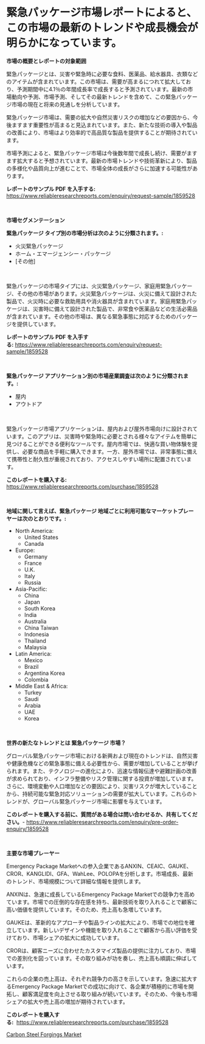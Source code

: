 <p><h1>緊急パッケージ市場レポートによると、この市場の最新のトレンドや成長機会が明らかになっています。</h1></p><p><strong>市場の概要とレポートの対象範囲</strong></p>
<p><p>緊急パッケージとは、災害や緊急時に必要な食料、医薬品、給水器具、衣類などのアイテムが含まれています。この市場は、需要が高まるにつれて拡大しており、予測期間中に4.1％の年間成長率で成長すると予測されています。最新の市場動向や予測、市場予測、そしてその最新トレンドを含めて、この緊急パッケージ市場の現在と将来の見通しを分析しています。</p><p>緊急パッケージ市場は、需要の拡大や自然災害リスクの増加などの要因から、今後ますます重要性が高まると見込まれています。また、新たな技術の導入や製品の改善により、市場はより効率的で高品質な製品を提供することが期待されています。</p><p>市場予測によると、緊急パッケージ市場は今後数年間で成長し続け、需要がますます拡大すると予想されています。最新の市場トレンドや技術革新により、製品の多様化や品質向上が進むことで、市場全体の成長がさらに加速する可能性があります。</p></p>
<p><strong>レポートのサンプル PDF を入手する:</strong> <a href="https://www.reliableresearchreports.com/enquiry/request-sample/1859528">https://www.reliableresearchreports.com/enquiry/request-sample/1859528</a></p>
<p>&nbsp;</p>
<p><strong>市場セグメンテーション</strong></p>
<p><strong>緊急パッケージ タイプ別の市場分析は次のように分類されます。:</strong></p>
<p><ul><li>火災緊急パッケージ</li><li>ホーム・エマージェンシー・パッケージ</li><li>[その他]</li></ul></p>
<p>&nbsp;</p>
<p><p>緊急パッケージの市場タイプには、火災緊急パッケージ、家庭用緊急パッケージ、その他の市場があります。火災緊急パッケージは、火災に備えて設計された製品で、火災時に必要な救助用具や消火器具が含まれています。家庭用緊急パッケージは、災害時に備えて設計された製品で、非常食や医薬品などの生活必需品が含まれています。その他の市場は、異なる緊急事態に対応するためのパッケージを提供しています。</p></p>
<p><strong>レポートのサンプル PDF を入手する:</strong>&nbsp;<a href="https://www.reliableresearchreports.com/enquiry/request-sample/1859528">https://www.reliableresearchreports.com/enquiry/request-sample/1859528</a></p>
<p>&nbsp;</p>
<p><strong> 緊急パッケージ アプリケーション別の市場産業調査は次のように分類されます。:</strong></p>
<p><ul><li>屋内</li><li>アウトドア</li></ul></p>
<p>&nbsp;</p>
<p><p>緊急パッケージ市場アプリケーションは、屋内および屋外市場向けに設計されています。このアプリは、災害時や緊急時に必要とされる様々なアイテムを簡単に見つけることができる便利なツールです。屋内市場では、快適な買い物体験を提供し、必要な商品を手軽に購入できます。一方、屋外市場では、非常事態に備えて携帯性と耐久性が重視されており、アクセスしやすい場所に配置されています。</p></p>
<p><strong>このレポートを購入する:</strong>&nbsp; <a href="https://www.reliableresearchreports.com/purchase/1859528">https://www.reliableresearchreports.com/purchase/1859528</a></p>
<p>&nbsp;</p>
<p><strong>地域に関して言えば、緊急パッケージ 地域ごとに利用可能なマーケットプレーヤーは次のとおりです。:</strong></p>
<p><ul>
    <li>
        North America:
        <ul>
            <li>United States</li>
            <li>Canada</li>
        </ul>
    </li>
    <li>
        Europe:
        <ul>
            <li>Germany</li>
            <li>France</li>
            <li>U.K.</li>
            <li>Italy</li>
            <li>Russia</li>
        </ul>
    </li>
    <li>
        Asia-Pacific:
        <ul>
            <li>China</li>
            <li>Japan</li>
            <li>South Korea</li>
            <li>India</li>
            <li>Australia</li>
            <li>China Taiwan</li>
            <li>Indonesia</li>
            <li>Thailand</li>
            <li>Malaysia</li>
        </ul>
    </li>
    <li>
        Latin America:
        <ul>
            <li>Mexico</li>
            <li>Brazil</li>
            <li>Argentina Korea</li>
            <li>Colombia</li>
        </ul>
    </li>
    <li>
        Middle East & Africa:
        <ul>
            <li>Turkey</li>
            <li>Saudi</li>
            <li>Arabia</li>
            <li>UAE</li>
            <li>Korea</li>
        </ul>
    </li>
    </ul></p>
<p>&nbsp;</p>
<p><strong>世界の新たなトレンドとは 緊急パッケージ 市場？</strong></p>
<p><p>グローバル緊急パッケージ市場における新興および現在のトレンドは、自然災害や健康危機などの緊急事態に備える必要性から、需要が増加していることが挙げられます。また、テクノロジーの進化により、迅速な情報伝達や避難計画の改善が求められており、インフラ整備やリスク管理に関する投資が増加しています。さらに、環境変動や人口増加などの要因により、災害リスクが増大していることから、持続可能な緊急対応ソリューションの需要が拡大しています。これらのトレンドが、グローバル緊急パッケージ市場に影響を与えています。</p></p>
<p><strong>このレポートを購入する前に、質問がある場合は問い合わせるか、共有してください。</strong>- <a href="https://www.reliableresearchreports.com/enquiry/pre-order-enquiry/1859528">https://www.reliableresearchreports.com/enquiry/pre-order-enquiry/1859528</a></p>
<p>&nbsp;</p>
<p><strong>主要な市場プレーヤー</strong></p>
<p><p>Emergency Package Marketへの参入企業であるANXIN、CEAIC、GAUKE、CROR、KANGLIDI、GFA、WahLee、POLOPAを分析します。市場成長、最新のトレンド、市場規模について詳細な情報を提供します。</p><p>ANXINは、急速に成長しているEmergency Package Marketでの競争力を高めています。市場での圧倒的な存在感を持ち、最新技術を取り入れることで顧客に高い価値を提供しています。そのため、売上高も急増しています。</p><p>GAUKEは、革新的なアプローチや製品ラインの拡大により、市場での地位を確立しています。新しいデザインや機能を取り入れることで顧客から高い評価を受けており、市場シェアの拡大に成功しています。</p><p>CRORは、顧客ニーズに合わせたカスタマイズ製品の提供に注力しており、市場での差別化を図っています。その取り組みが功を奏し、売上高も順調に伸ばしています。</p><p>これらの企業の売上高は、それぞれ競争力の高さを示しています。急速に拡大するEmergency Package Marketでの成功に向けて、各企業が積極的に市場を開拓し、顧客満足度を向上させる取り組みが続いています。そのため、今後も市場シェアの拡大や売上高の増加が期待されています。</p></p>
<p><strong>このレポートを購入する:</strong>&nbsp;&nbsp;<a href="https://www.reliableresearchreports.com/purchase/1859528">https://www.reliableresearchreports.com/purchase/1859528</a></p>
<p><p><a href="https://github.com/Glendatilghmankmgz0rbhwpy/Market-Research-Report-List-1/blob/main/carbon-steel-forgings-market.md">Carbon Steel Forgings Market</a></p></p>